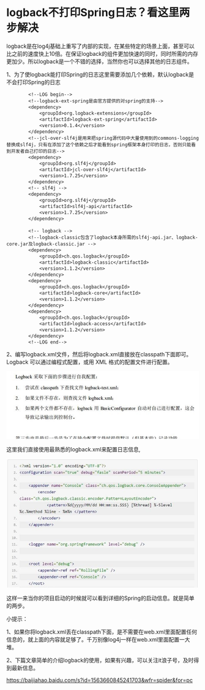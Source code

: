 # logback不打印Spring日志？看这里两步解决

logback是在log4j基础上重写了内部的实现，在某些特定的场景上面，甚至可以比之前的速度快上10倍。在保证logback的组件更加快速的同时，同时所需的内存更加少。所以logback是一个不错的选择，当然你也可以选择其他的日志组件。

1、为了使logback能打印Spring的日志这里需要添加几个依赖，默认logback是不会打印Spring的日志

```
		<!--LOG begin-->
		<!--logback-ext-spring是由官方提供的对spring的支持-->
		<dependency>
			<groupId>org.logback-extensions</groupId>
			<artifactId>logback-ext-spring</artifactId>
			<version>0.1.4</version>
		</dependency>
		<!--jcl-over-slf4j是用来把spring源代码中大量使用到的commons-logging替换成slf4j，只有在添加了这个依赖之后才能看到spring框架本身打印的日志，否则只能看到开发者自己打印的日志-->
		<dependency>
			<groupId>org.slf4j</groupId>
			<artifactId>jcl-over-slf4j</artifactId>
			<version>1.7.25</version>
		</dependency>
		<!-- slf4j -->
		<dependency>
			<groupId>org.slf4j</groupId>
			<artifactId>slf4j-api</artifactId>
			<version>1.7.25</version>
		</dependency>

		<!-- logback -->
		<!--logback-classic包含了logback本身所需的slf4j-api.jar、logback-core.jar及logback-classic.jar -->
		<dependency>
			<groupId>ch.qos.logback</groupId>
			<artifactId>logback-classic</artifactId>
			<version>1.1.2</version>
		</dependency>
		<dependency>
			<groupId>ch.qos.logback</groupId>
			<artifactId>logback-core</artifactId>
			<version>1.1.2</version>
		</dependency>
		<dependency>
			<groupId>ch.qos.logback</groupId>
			<artifactId>logback-access</artifactId>
			<version>1.1.2</version>
		</dependency>
		<!--LOG end-->
```

2、编写logback.xml文件，然后将logback.xml直接放在classpath下面即可。Logback 可以通过编程式配置，或用 XML 格式的配置文件进行配置。

![u=1150671096,3495275294&fm=170&s=0510E4328FE07C010E7C84DE000010B2&w=640&h=225&img](image-201709181026/u=1150671096,3495275294&fm=170&s=0510E4328FE07C010E7C84DE000010B2&w=640&h=225&img.JPEG)



这里我们直接使用最熟悉的logback.xml来配置日志信息,

![u=2114283133,1109959388&fm=170&s=0050C032118EC54D00FC31DA0000C0B1&w=640&h=428&img](image-201709181026/u=2114283133,1109959388&fm=170&s=0050C032118EC54D00FC31DA0000C0B1&w=640&h=428&img.JPEG)



这样一来当你的项目启动的时候就可以看到详细的Spring的启动信息。就是简单的两步。

小提示：

1、如果你将logback.xml丢在classpath下面，是不需要在web.xml里面配置任何信息的，就上面的内容就足够了。千万别像log4j一样在web.xml里面配置一大堆。

2、下篇文章简单的介绍logback的使用，如果有兴趣，可以关注it浪子号，及时得到最新信息。







https://baijiahao.baidu.com/s?id=1563660845241703&wfr=spider&for=pc